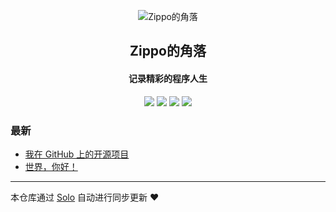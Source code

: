 <p align="center"><img alt="Zippo的角落" src="https://zippo-hit.com/z/images/favicon.ico"></p><h2 align="center">
Zippo的角落
</h2>

<h4 align="center">记录精彩的程序人生</h4>
<p align="center"><a title="Zippo的角落" target="_blank" href="https://github.com/yrb198462/solo-blog"><img src="https://img.shields.io/github/last-commit/yrb198462/solo-blog.svg?style=flat-square&color=FF9900"></a>
<a title="GitHub repo size in bytes" target="_blank" href="https://github.com/yrb198462/solo-blog"><img src="https://img.shields.io/github/repo-size/yrb198462/solo-blog.svg?style=flat-square"></a>
<a title="Solo Version" target="_blank" href="https://github.com/b3log/solo/releases"><img src="https://img.shields.io/badge/solo-3.6.4-f1e05a.svg?style=flat-square&color=blueviolet"></a>
<a title="Hits" target="_blank" href="https://github.com/b3log/hits"><img src="https://hits.b3log.org/yrb198462/solo-blog.svg"></a></p>

### 最新

* [我在 GitHub 上的开源项目](https://zippo-hit.com/my-github-repos)
* [世界，你好！](https://zippo-hit.com/hello-solo)



---

本仓库通过 [Solo](https://github.com/b3log/solo) 自动进行同步更新 ❤️ 